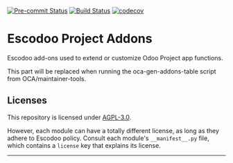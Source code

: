 
<!-- /!\ Non OCA Context : Set here the badge of your runbot / runboat instance. -->
[![Pre-commit Status](https://github.com/Escodoo/project-addons/actions/workflows/pre-commit.yml/badge.svg?branch=15.0)](https://github.com/Escodoo/project-addons/actions/workflows/pre-commit.yml?query=branch%3A15.0)
[![Build Status](https://github.com/Escodoo/project-addons/actions/workflows/test.yml/badge.svg?branch=15.0)](https://github.com/Escodoo/project-addons/actions/workflows/test.yml?query=branch%3A15.0)
[![codecov](https://codecov.io/gh/Escodoo/project-addons/branch/15.0/graph/badge.svg)](https://codecov.io/gh/Escodoo/project-addons)
<!-- /!\ Non OCA Context : Set here the badge of your translation instance. -->

<!-- /!\ do not modify above this line -->

# Escodoo Project Addons

Escodoo add-ons used to extend or customize Odoo Project app functions.

<!-- /!\ do not modify below this line -->

<!-- prettier-ignore-start -->

[//]: # (addons)

This part will be replaced when running the oca-gen-addons-table script from OCA/maintainer-tools.

[//]: # (end addons)

<!-- prettier-ignore-end -->

## Licenses

This repository is licensed under [AGPL-3.0](LICENSE).

However, each module can have a totally different license, as long as they adhere to Escodoo
policy. Consult each module's `__manifest__.py` file, which contains a `license` key
that explains its license.

----
<!-- /!\ Non OCA Context : Set here the full description of your organization. -->
